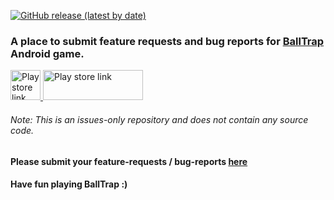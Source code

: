 [![GitHub release (latest by date)](https://img.shields.io/badge/version-1.1.5-%232EBDF9)](https://github.com/JayaSuryaT/BallTrap-Issues/releases/tag/v1.1.5)

### A place to submit feature requests and bug reports for [BallTrap](https://play.google.com/store/apps/details?id=com.digitalcrafts.balltrap "Open in Play-Store") Android game.

<a href="https://play.google.com/store/apps/details?id=com.digitalcrafts.balltrap">
         <img alt="Play store link" src="https://play-lh.googleusercontent.com/Gg8Fvy2_-GYE0dKO2MApLmxBkwbrVXNxj7vP4sKfqB4UMD6kDz1_dKmsVVXgNp0qmFw=s360"
         width=48" height="48">
</a>

<a href="https://play.google.com/store/apps/details?id=com.digitalcrafts.balltrap">
         <img alt="Play store link" src="https://en.logodownload.org/wp-content/uploads/2019/06/get-it-on-google-play-badge-2.png"
         width=160" height="48">
</a>
                               
###### Note: This is an issues-only repository and does not contain any source code. 
                               
#### Please submit your feature-requests / bug-reports [here](https://github.com/JayaSuryaT/BallTrap-Issues/issues/new/choose)

#### Have fun playing BallTrap :)
